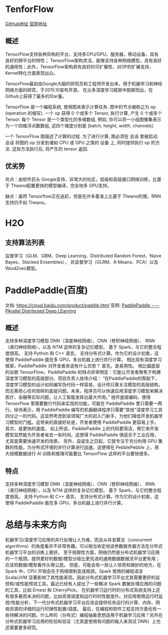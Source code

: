 
# TenforFlow

[GitHub地址](https://github.com/tensorflow/tensorflow)
[官网地址](www.tensorflow.org)

## 概述
TensorFlow支持各种异构的平台，支持多CPU/GPU，服务器，移动设备，具有良好的跨平台的特性；
TensorFlow架构灵活，能够支持各种网络模型，具有良好的通用性；此外，TensorFlow架构具有良好的可扩展性，对OP的扩展支持，Kernel特化方面表现出众。

TensorFlow最初由Google大脑的研究员和工程师开发出来，用于机器学习和神经网络方面的研究，于2015.10宣布开源，
在众多深度学习框架中脱颖而出，在Github上获得了最多的Star量。

TensorFlow 是一个编程系统, 使用图来表示计算任务. 图中的节点被称之为 op (operation 的缩写). 一个 op 获得 0 个或多个 Tensor, 执行计算, 产生 0 个或多个 Tensor. 
每个 Tensor 是一个类型化的多维数组. 例如, 你可以将一小组图像集表示为一个四维浮点数数组, 这四个维度分别是 [batch, height, width, channels].

一个 TensorFlow 图描述了计算的过程. 为了进行计算, 图必须在 会话 里被启动. 会话 将图的 op 分发到诸如 CPU 或 GPU 之类的 设备 上, 同时提供执行 op 的方法. 
这些方法执行后, 将产生的 tensor 返回. 


## 优劣势
  优点：由软件巨头 Google支持，非常大的社区，低级和高级接口网络训练，比基于 Theano配置更快的模型编译，完全地多 GPU支持。

  缺点：虽然 Tensorflow正在追赶，但是在许多基准上比基于 Theano的慢，RNN支持仍不如 Theano。






# H2O

## 支持算法列表
监督学习（GLM、GBM、Deep Learning、Distributed Random Forest、Naive Bayes、Stacked Ensembles），
非监督学习（GLRM、K-Means、PCA）以及Word2vec模型。




# PaddlePaddle(百度)

文档: https://cloud.baidu.com/product/paddle.html
官网: [PaddlePaddle ---- PArallel Distributed Deep LEarning](http://paddlepaddle.org/)

##  概述
支持多种深度学习模型 DNN（深度神经网络）、CNN（卷积神经网络）、 RNN（递归神经网络），以及 NTM 这样的复杂记忆模型。
基于 Spark，与它的整合程度很高。
支持 Python 和 C++ 语言。
支持分布式计算。作为它的设计初衷，这使得 PaddlePaddle 能在多 GPU，多台机器上进行并行计算。
相比现有深度学习框架，PaddlePaddle 对开发者来说有什么优势？
首先，是易用性。
相比偏底层的谷歌 TensorFlow，PaddlePaddle 的特点非常明显：它能让开发者聚焦于构建深度学习模型的高层部分。项目负责人徐伟介绍：
“在PaddlePaddle的帮助下，深度学习模型的设计如同编写伪代码一样容易，设计师只需关注模型的高层结构，而无需担心任何琐碎的底层问题。未来，程序员可以快速应用深度学习模型来解决医疗、金融等实际问题，让人工智能发挥出最大作用。”
抛开底层编码，使得 TensorFlow 里需要数行代码来实现的功能，可能在 PaddlePaddle 里只需要一两行。徐伟表示，用 PaddlePaddle 编写的机器翻译程序只需要“其他”深度学习工具四分之一的代码。这显然考虑到该领域广大的初入门新手，为他们降低开发机器学习模型的门槛。这带来的直接好处是，开发者使用 PaddlePaddle 更容易上手。
其次，是更快的速度。
如上所说，PaddlePaddle 上的代码更简洁，用它来开发模型显然能为开发者省去一些时间。这使得 PaddlePaddle 很适合于工业应用，尤其是需要快速开发的场景。
另外，自诞生之日起，它就专注于充分利用 GPU 集群的性能，为分布式环境的并行计算进行加速。这使得在 PebblePebble 上，用大规模数据进行 AI 训练和推理可能要比 TensorFlow 这样的平台要快很多。

## 特点
支持多种深度学习模型 DNN（深度神经网络）、CNN（卷积神经网络）、 RNN（递归神经网络），以及 NTM 这样的复杂记忆模型。
基于 Spark，与它的整合程度很高。
支持 Python 和 C++ 语言。
支持分布式计算。作为它的设计初衷，这使得 PaddlePaddle 能在多 GPU，多台机器上进行并行计算。


# 总结与未来方向
机器学习/深度学习应用的并行处理让人为难，而且从并发算法（concurrent algorithms）的角度看并不非常有趣。可以相当肯定地说参数服务器方法在分布式机器学习平台的训练上更好。
至于局限性方面，网络仍然是分布式机器学习应用的一个瓶颈。提供更好的数据/模型分级比更先进的通用数据数据流平台更有用；应该将数据/模型看作头等公民。
但是，可能会有一些让人惊奇和微妙的地方。在 Spark 中，CPU 开销会先于网络限制变成瓶颈。Spark 使用的编程语言 Scala/JVM 显著影响了其性能表现。因此分布式机器学习平台尤其需要更好的监控和/或性能预测工具。最近已经有人提出了一些解决 Spark 数据处理应用的问题的工具，比如 Ernest 和 CherryPick。
在机器学习运行时的分布式系统支持上还有很多悬而未决的问题，比如资源调度和运行时的性能提升。对应用使用运行时监控/性能分析，下一代分布式机器学习平台应该会提供任务运行的计算、内存、网络资源的详细的运行时弹性配置/调度。
最后，在编程和软件工程支持方面也有一些待解决的问题。什么样的（分布式）编程抽象思想适用于机器学习应用？另外在分布式机器学习应用的检验和验证（尤其是使用有问题的输入来测试 DNN）上也还需要更多研究。